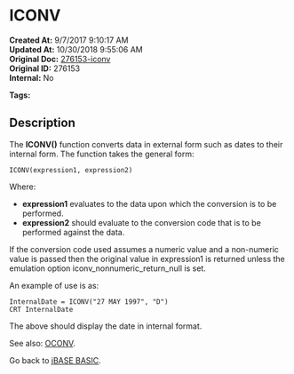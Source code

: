 # ICONV

**Created At:** 9/7/2017 9:10:17 AM  
**Updated At:** 10/30/2018 9:55:06 AM  
**Original Doc:** [276153-iconv](https://docs.jbase.com/36868-jbase-basic/276153-iconv)  
**Original ID:** 276153  
**Internal:** No  

**Tags:**
<badge text='conversions' vertical='middle' />

## Description

The **ICONV()** function converts data in external form such as dates to their internal form. The function takes the general form:

```
ICONV(expression1, expression2)
```

Where:

- **expression1** evaluates to the data upon which the conversion is to be performed.
- **expression2** should evaluate to the conversion code that is to be performed against the data.

[comment]: <> ( Add additional **ICONV** extensions for timestamp as per WDx/WTx )

If the conversion code used assumes a numeric value and a non-numeric value is passed then the original value in expression1 is returned unless the emulation option iconv\_nonnumeric\_return\_null is set.

An example of use is as:

```
InternalDate = ICONV("27 MAY 1997", "D")
CRT InternalDate
```

The above should display the date in internal format.

See also: [OCONV](./../oconv).

Go back to [jBASE BASIC](./../jbase-basic-programmers-reference-guide).
